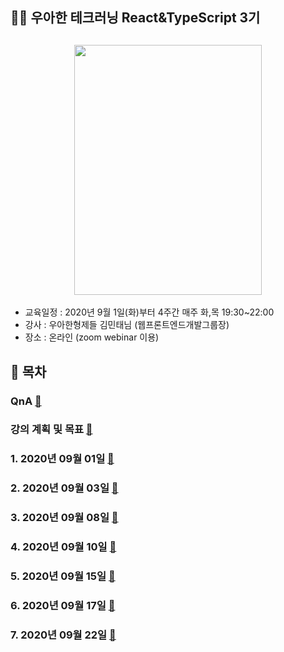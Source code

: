 ## 👨‍💻 우아한 테크러닝 React&TypeScript 3기

<h2 align="center">
<img src="https://user-images.githubusercontent.com/52827441/91865491-6b7b6380-ecac-11ea-8212-bf8918ef273c.png" width="300" height="400" />
</h2>

- 교육일정 : 2020년 9월 1일(화)부터 4주간 매주 화,목 19:30~22:00
- 강사 : 우아한형제들 김민태님 (웹프론트엔드개발그룹장)
- 장소 : 온라인 (zoom webinar 이용)

## 📕 목차

### QnA [🔗](./QnA)

### 강의 계획 및 목표 [🔗](./planAndMission.md)

### 1. 2020년 09월 01일 [🔗](./memo/20200901.md)

### 2. 2020년 09월 03일 [🔗](./memo/20200903.md)

### 3. 2020년 09월 08일 [🔗](./memo/20200908.md)

### 4. 2020년 09월 10일 [🔗](./memo/20200910.md)

### 5. 2020년 09월 15일 [🔗](./memo/20200915.md)

### 6. 2020년 09월 17일 [🔗](./memo/20200917.md)

### 7. 2020년 09월 22일 [🔗](./memo/20200922.md)
